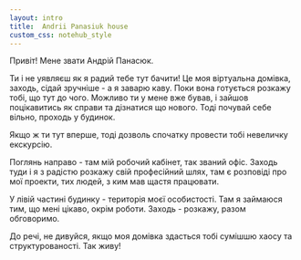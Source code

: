 ```yaml
---
layout: intro
title:  Andrii Panasiuk house
custom_css: notehub_style
---
```


Привіт! Мене звати Андрій Панасюк. 

Ти і не уявляєш як я радий тебе тут бачити! Це моя віртуальна домівка, заходь, сідай зручніше - а я заварю каву. Поки вона готується розкажу тобі, що тут до чого. Можливо ти у мене вже бував, і зайшов поцікавитись як справи та дізнатися що нового. Тоді почувай себе вільно, проходь у будинок. 

Якщо ж ти тут вперше, тоді дозволь спочатку провести тобі невеличку екскурсію.

Поглянь направо - там мій робочий кабінет, так званий офіс. Заходь туди і я з радістю розкажу свій професійний шлях, там є розповіді про мої проекти, тих людей, з ким мав щастя працювати.

У лівій частині будинку - територія моєї особистості. Там я займаюся тим, що мені цікаво, окрім роботи. Заходь - розкажу, разом обговоримо.

До речі, не дивуйся, якщо моя домівка здасться тобі сумішшю хаосу та структурованості. Так живу!

